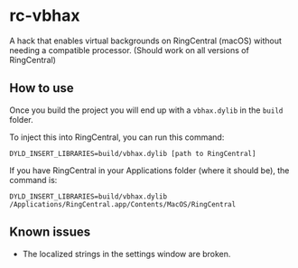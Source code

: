 # rc-vbhax
A hack that enables virtual backgrounds on RingCentral (macOS) without needing a compatible processor.
(Should work on all versions of RingCentral)

## How to use
Once you build the project you will end up with a `vbhax.dylib` in the `build` folder. 

To inject this into RingCentral, you can run this command:

`DYLD_INSERT_LIBRARIES=build/vbhax.dylib [path to RingCentral]`

If you have RingCentral in your Applications folder (where it should be), the command is:

`DYLD_INSERT_LIBRARIES=build/vbhax.dylib /Applications/RingCentral.app/Contents/MacOS/RingCentral`

## Known issues
* The localized strings in the settings window are broken.
